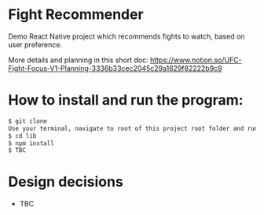 # Fight Recommender
Demo React Native project which recommends fights to watch, based on user preference.

More details and planning in this short doc: https://www.notion.so/UFC-Fight-Focus-V1-Planning-3336b33cec2045c29a1629f82222b9c9

# How to install and run the program:
```sh
$ git clone 
Use your terminal, navigate to root of this project root folder and run the following commands
$ cd lib
$ npm install
$ TBC
```

# Design decisions
* TBC



